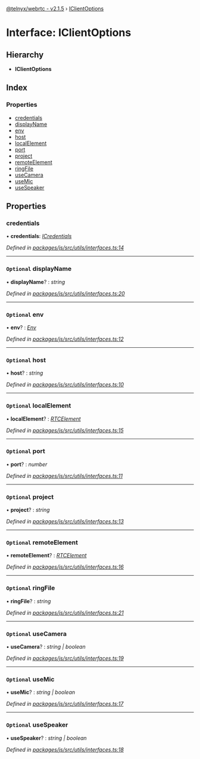 [@telnyx/webrtc - v2.1.5](../README.md) › [IClientOptions](iclientoptions.md)

# Interface: IClientOptions

## Hierarchy

* **IClientOptions**

## Index

### Properties

* [credentials](iclientoptions.md#credentials)
* [displayName](iclientoptions.md#optional-displayname)
* [env](iclientoptions.md#optional-env)
* [host](iclientoptions.md#optional-host)
* [localElement](iclientoptions.md#optional-localelement)
* [port](iclientoptions.md#optional-port)
* [project](iclientoptions.md#optional-project)
* [remoteElement](iclientoptions.md#optional-remoteelement)
* [ringFile](iclientoptions.md#optional-ringfile)
* [useCamera](iclientoptions.md#optional-usecamera)
* [useMic](iclientoptions.md#optional-usemic)
* [useSpeaker](iclientoptions.md#optional-usespeaker)

## Properties

###  credentials

• **credentials**: *[ICredentials](icredentials.md)*

*Defined in [packages/js/src/utils/interfaces.ts:14](https://github.com/team-telnyx/webrtc/blob/4f15142/packages/js/src/utils/interfaces.ts#L14)*

___

### `Optional` displayName

• **displayName**? : *string*

*Defined in [packages/js/src/utils/interfaces.ts:20](https://github.com/team-telnyx/webrtc/blob/4f15142/packages/js/src/utils/interfaces.ts#L20)*

___

### `Optional` env

• **env**? : *[Env](../README.md#env)*

*Defined in [packages/js/src/utils/interfaces.ts:12](https://github.com/team-telnyx/webrtc/blob/4f15142/packages/js/src/utils/interfaces.ts#L12)*

___

### `Optional` host

• **host**? : *string*

*Defined in [packages/js/src/utils/interfaces.ts:10](https://github.com/team-telnyx/webrtc/blob/4f15142/packages/js/src/utils/interfaces.ts#L10)*

___

### `Optional` localElement

• **localElement**? : *[RTCElement](../README.md#rtcelement)*

*Defined in [packages/js/src/utils/interfaces.ts:15](https://github.com/team-telnyx/webrtc/blob/4f15142/packages/js/src/utils/interfaces.ts#L15)*

___

### `Optional` port

• **port**? : *number*

*Defined in [packages/js/src/utils/interfaces.ts:11](https://github.com/team-telnyx/webrtc/blob/4f15142/packages/js/src/utils/interfaces.ts#L11)*

___

### `Optional` project

• **project**? : *string*

*Defined in [packages/js/src/utils/interfaces.ts:13](https://github.com/team-telnyx/webrtc/blob/4f15142/packages/js/src/utils/interfaces.ts#L13)*

___

### `Optional` remoteElement

• **remoteElement**? : *[RTCElement](../README.md#rtcelement)*

*Defined in [packages/js/src/utils/interfaces.ts:16](https://github.com/team-telnyx/webrtc/blob/4f15142/packages/js/src/utils/interfaces.ts#L16)*

___

### `Optional` ringFile

• **ringFile**? : *string*

*Defined in [packages/js/src/utils/interfaces.ts:21](https://github.com/team-telnyx/webrtc/blob/4f15142/packages/js/src/utils/interfaces.ts#L21)*

___

### `Optional` useCamera

• **useCamera**? : *string | boolean*

*Defined in [packages/js/src/utils/interfaces.ts:19](https://github.com/team-telnyx/webrtc/blob/4f15142/packages/js/src/utils/interfaces.ts#L19)*

___

### `Optional` useMic

• **useMic**? : *string | boolean*

*Defined in [packages/js/src/utils/interfaces.ts:17](https://github.com/team-telnyx/webrtc/blob/4f15142/packages/js/src/utils/interfaces.ts#L17)*

___

### `Optional` useSpeaker

• **useSpeaker**? : *string | boolean*

*Defined in [packages/js/src/utils/interfaces.ts:18](https://github.com/team-telnyx/webrtc/blob/4f15142/packages/js/src/utils/interfaces.ts#L18)*
